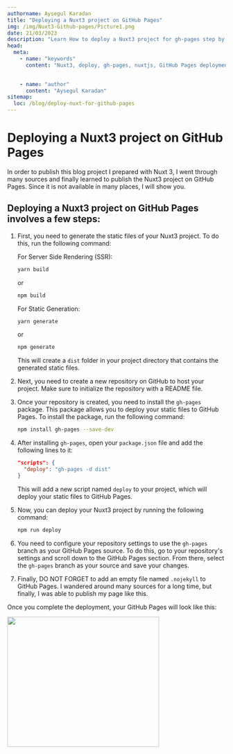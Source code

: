 ```yaml
---
authorname: Aysegul Karadan
title: "Deploying a Nuxt3 project on GitHub Pages"
img: /img/Nuxt3-Github-pages/Picture1.png
date: 21/03/2023
description: "Learn How to deploy a Nuxt3 project for gh-pages step by step guide."
head:
  meta:
    - name: "keywords"
      content: "Nuxt3, deploy, gh-pages, nuxtjs, GitHub Pages deployment, deploy Nuxt3 to GitHub Pages, Nuxt3 gh-pages guide, Nuxt3 deployment tutorial, GitHub Pages Nuxt3 setup, static site deployment, Nuxt3 static site generation, GitHub Pages Nuxt3 setup, deploying Nuxt3 apps, Nuxt3 GitHub Pages tutorial, GitHub Pages for Nuxt3, Nuxt3 build and deploy, GitHub Pages configuration, Nuxt3 hosting, Nuxt3 deployment guide, deploying Nuxt3 projects, Nuxt3 on GitHub Pages, GitHub Pages deployment process, Nuxt3 deployment steps, setting up Nuxt3 on GitHub Pages, Nuxt3 static deployment, GitHub Pages configuration for Nuxt3, deploying with gh-pages branch, Nuxt3 project setup for GitHub Pages, Nuxt3 deployment automation, GitHub Pages static hosting, deploying Nuxt3 with GitHub Actions, Nuxt3 and gh-pages integration, configuring GitHub Pages for Nuxt3, deploying Nuxt3 application, GitHub Pages setup for static sites, Nuxt3 project build for GitHub Pages, Nuxt3 deployment best practices, GitHub Pages and Nuxt3 configuration, deploying Nuxt3 to gh-pages branch, GitHub Pages deployment script, Nuxt3 project to GitHub Pages, GitHub Pages for Nuxt3 apps, Nuxt3 build configuration for GitHub Pages, deploying static Nuxt3 sites, GitHub Pages deployment for Nuxt3 projects, Nuxt3 and GitHub Pages tutorial, Nuxt3 gh-pages deployment process, GitHub Pages hosting for Nuxt3, Nuxt3 deployment examples, deploying Nuxt3 to GitHub Pages step by step, GitHub Pages for Nuxt3 setup guide, Nuxt3 project deployment, gh-pages setup for Nuxt3, Nuxt3 deployment to GitHub Pages, GitHub Pages Nuxt3 build, deploying Nuxt3 with GitHub Pages, GitHub Pages deployment tutorial for Nuxt3, Nuxt3 and gh-pages deployment guide, GitHub Pages deployment for static sites, setting up GitHub Pages for Nuxt3 projects"
 

    - name: "author"
      content: "Aysegul Karadan"
sitemap:
  loc: /blog/deploy-nuxt-for-github-pages
---
```


# Deploying a Nuxt3 project on GitHub Pages

In order to publish this blog project I prepared with Nuxt 3, I went through many sources and finally learned to publish the Nuxt3 project on GitHub Pages. Since it is not available in many places, I will show you.<br>

## Deploying a Nuxt3 project on GitHub Pages involves a few steps:

1. First, you need to generate the static files of your Nuxt3 project. To do this, run the following command:

   For Server Side Rendering (SSR):

   ```bash
   yarn build
   ```

   or

   ```bash
   npm build
   ```

   For Static Generation:

   ```bash
   yarn generate
   ```

   or

   ```bash
   npm generate
   ```

   This will create a `dist` folder in your project directory that contains the generated static files.

2. Next, you need to create a new repository on GitHub to host your project. Make sure to initialize the repository with a README file.

3. Once your repository is created, you need to install the `gh-pages` package. This package allows you to deploy your static files to GitHub Pages. To install the package, run the following command:

   ```bash
   npm install gh-pages --save-dev
   ```

4. After installing `gh-pages`, open your `package.json` file and add the following lines to it:

   ```json
   "scripts": {
     "deploy": "gh-pages -d dist"
   }
   ```

   This will add a new script named `deploy` to your project, which will deploy your static files to GitHub Pages.

5. Now, you can deploy your Nuxt3 project by running the following command:

   ```bash
   npm run deploy
   ```

6. You need to configure your repository settings to use the `gh-pages` branch as your GitHub Pages source. To do this, go to your repository's settings and scroll down to the GitHub Pages section. From there, select the `gh-pages` branch as your source and save your changes.

7. Finally, DO NOT FORGET to add an empty file named `.nojekyll` to GitHub Pages. I wandered around many sources for a long time, but finally, I was able to publish my page like this.

Once you complete the deployment, your GitHub Pages will look like this:

<div class="flex items-center justify-center"><img src="/img/Nuxt3-Github-pages/Picture1.png" width="350" height="300" class="rounded">
</div>
